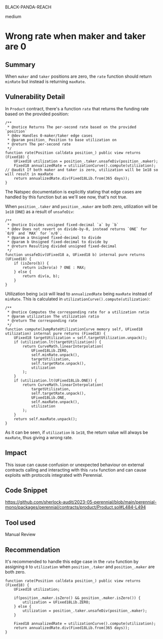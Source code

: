 BLACK-PANDA-REACH

medium

# Wrong rate when maker and taker are 0

## Summary
When `maker` and `taker` positions are zero, the `rate` function should return `minRate` but instead is returning `maxRate`. 

## Vulnerability Detail
In `Product` contract, there's a function `rate` that returns the funding rate based on the provided position:

```solidity
/**
 * @notice Returns The per-second rate based on the provided `position`
 * @dev Handles 0-maker/taker edge cases
 * @param position_ Position to base utilization on
 * @return The per-second rate
 */
function rate(Position calldata position_) public view returns (Fixed18) {
    UFixed18 utilization = position_.taker.unsafeDiv(position_.maker);
    Fixed18 annualizedRate = utilizationCurve().compute(utilization); // @audit If both maker and taker is zero, utilization will be 1e18 so will result in maxRate
    return annualizedRate.div(Fixed18Lib.from(365 days));
}
```

The Natspec documentation is explicitly stating that edge cases are handled by this function but as we'll see now, that's not true. 

When `position_.taker` and `position_.maker` are both zero, utilization will be `1e18` (`ONE`) as a result of `unsafeDiv`:

```solidity
/**
 * @notice Divides unsigned fixed-decimal `a` by `b`
 * @dev Does not revert on divide-by-0, instead returns `ONE` for `0/0` and `MAX` for `n/0`.
 * @param a Unsigned fixed-decimal to divide
 * @param b Unsigned fixed-decimal to divide by
 * @return Resulting divided unsigned fixed-decimal
 */
function unsafeDiv(UFixed18 a, UFixed18 b) internal pure returns (UFixed18) {
    if (isZero(b)) {
        return isZero(a) ? ONE : MAX;
    } else {
        return div(a, b);
    }
}
```

Utilization being `1e18` will lead to `annualizedRate` being `maxRate` instead of `minRate`. This is calculated in `utilizationCurve().compute(utilization)`:

```solidity
/**
 * @notice Computes the corresponding rate for a utilization ratio
 * @param utilization The utilization ratio
 * @return The corresponding rate
 */
function compute(JumpRateUtilizationCurve memory self, UFixed18 utilization) internal pure returns (Fixed18) {
    UFixed18 targetUtilization = self.targetUtilization.unpack();
    if (utilization.lt(targetUtilization)) {
        return CurveMath.linearInterpolation(
            UFixed18Lib.ZERO,
            self.minRate.unpack(),
            targetUtilization,
            self.targetRate.unpack(),
            utilization
        );
    }
    if (utilization.lt(UFixed18Lib.ONE)) {
        return CurveMath.linearInterpolation(
            targetUtilization,
            self.targetRate.unpack(),
            UFixed18Lib.ONE,
            self.maxRate.unpack(),
            utilization
        );
    }
    return self.maxRate.unpack();
}
```

As it can be seen, if `utilization` is `1e18`, the return value will always be `maxRate`, thus giving a wrong rate. 

## Impact
This issue can cause confusion or unexpected behaviour on external contracts calling and interacting with this `rate` function and can cause exploits with protocols integrated with Perennial. 

## Code Snippet
https://github.com/sherlock-audit/2023-05-perennial/blob/main/perennial-mono/packages/perennial/contracts/product/Product.sol#L484-L494

## Tool used

Manual Review

## Recommendation
It's recommended to handle this edge case in the `rate` function by assigning `0` to `utilization` when `position_.taker` and `position_.maker` are both zero.

```solidity
function rate(Position calldata position_) public view returns (Fixed18) {
    UFixed18 utilization;

    if(position_.maker.isZero() && position_.maker.isZero()) {
        utilization = UFixed18Lib.ZERO;
    } else {
        utilization = position_.taker.unsafeDiv(position_.maker);
    }

    Fixed18 annualizedRate = utilizationCurve().compute(utilization);
    return annualizedRate.div(Fixed18Lib.from(365 days));
}
```
